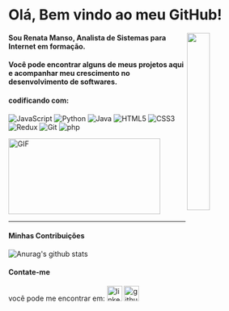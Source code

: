 # Olá, Bem vindo ao meu GitHub!
<img align="right" src="https://media.istockphoto.com/vectors/woman-programmer-or-female-program-development-vector-id1198094594?s=612x612" width="30%"/>

#### Sou Renata Manso, Analista de Sistemas para Internet em formação.

#### Você pode encontrar alguns de meus projetos aqui e acompanhar meu crescimento no desenvolvimento de softwares.

#### codificando com:
![JavaScript](https://img.shields.io/badge/-JavaScript-%23F7DF1C?style=flat-square&logo=javascript&logoColor=000000&labelColor=%23F7DF1C&color=%23FFCE5A)
![Python](https://img.shields.io/badge/-Python-%231572B6?style=flat-square&logo=Python&logoColor=ffffff)
![Java](https://img.shields.io/badge/-Java-red?style=flat-square&logo=Java&logoColor=blue)
![HTML5](https://img.shields.io/badge/-HTML5-%23E44D27?style=flat-square&logo=html5&logoColor=ffffff)
![CSS3](https://img.shields.io/badge/-CSS3-%231572B6?style=flat-square&logo=css3)
![Redux](https://img.shields.io/badge/-Redux-61DAFB?style=flat-square&logo=redux&logoColor=6a4daf)
![Git](https://img.shields.io/badge/-Git-%23F05032?style=flat-square&logo=git&logoColor=%23ffffff)
![php](https://img.shields.io/badge/-php-%231572B6?style=flat-square&logo=PHP&logoColor=ffffff)

<img alt="GIF"
  src="https://github-readme-stats.vercel.app/api/top-langs/?username=renatamanso&layout=compact&title_color=fff&icon_color=79ff97&text_color=9f9f9f&bg_color=151515"
  height="150px" width="300px" />
  
--- 
#### Minhas Contribuições 
![Anurag's github
stats](https://github-readme-stats.vercel.app/api?username=renatamanso&show_icons=true&title_color=fff&icon_color=79ff97&text_color=9f9f9f&bg_color=151515)

#### Contate-me

você pode me encontrar em:
[<img src='https://cdn.jsdelivr.net/npm/simple-icons@3.0.1/icons/linkedin.svg' alt='linkedin' height='30'>](https://www.linkedin.com/in/renatamanso/)  [<img src='https://cdn.jsdelivr.net/npm/simple-icons@3.0.1/icons/github.svg' alt='github' height='30'>](https://github.com/renatamanso)  


